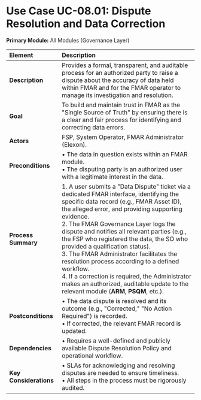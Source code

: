 # Use Case UC-08.01: Dispute Resolution and Data Correction
**Primary Module:** All Modules (Governance Layer)

| Element             | Description                                                                                                                                                                                                                          |
| :------------------ | :---------------------------------------------------------------------------------------------------------------------------------------------------------------------------------------------------------------------------------- |
| **Description**     | Provides a formal, transparent, and auditable process for an authorized party to raise a dispute about the accuracy of data held within FMAR and for the FMAR operator to manage its investigation and resolution.                          |
| **Goal**            | To build and maintain trust in FMAR as the "Single Source of Truth" by ensuring there is a clear and fair process for identifying and correcting data errors.                                                                         |
| **Actors**          | FSP, System Operator, FMAR Administrator (Elexon).                                                                                                                                                                                     |
| **Preconditions**   | • The data in question exists within an FMAR module. <br> • The disputing party is an authorized user with a legitimate interest in the data.                                                                                          |
| **Process Summary** | 1. A user submits a "Data Dispute" ticket via a dedicated FMAR interface, identifying the specific data record (e.g., FMAR Asset ID), the alleged error, and providing supporting evidence. <br> 2. The FMAR Governance Layer logs the dispute and notifies all relevant parties (e.g., the FSP who registered the data, the SO who provided a qualification status). <br> 3. The FMAR Administrator facilitates the resolution process according to a defined workflow. <br> 4. If a correction is required, the Administrator makes an authorized, auditable update to the relevant module (**ARM**, **PSQM**, etc.). |
| **Postconditions**  | • The data dispute is resolved and its outcome (e.g., "Corrected," "No Action Required") is recorded. <br> • If corrected, the relevant FMAR record is updated. |
| **Dependencies**    | • Requires a well-defined and publicly available Dispute Resolution Policy and operational workflow. |
| **Key Considerations** | • SLAs for acknowledging and resolving disputes are needed to ensure timeliness. <br> • All steps in the process must be rigorously audited. |
